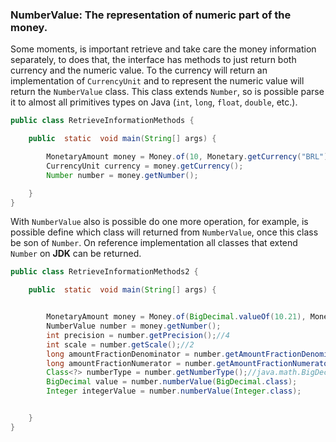 ### NumberValue: The representation of numeric part of the money.

Some moments, is important retrieve and take care the money information separately, to does that, the interface has methods to just return both currency and the numeric value. To the currency will return an implementation of `CurrencyUnit` and to represent the numeric value will return the `NumberValue` class. This class extends `Number`, so is possible parse it to almost all primitives types on Java (`int`, `long`, `float`, `double`, etc.).


```java
public class RetrieveInformationMethods {

    public  static  void main(String[] args) {

        MonetaryAmount money = Money.of(10, Monetary.getCurrency("BRL"));
        CurrencyUnit currency = money.getCurrency();
        Number number = money.getNumber();

    }
}
```

With `NumberValue` also is possible do one more operation, for example, is possible define which class will returned from `NumberValue`, once this class be son of `Number`. On reference implementation all classes that extend `Number` on **JDK** can be returned.



```java
public class RetrieveInformationMethods2 {

    public  static  void main(String[] args) {


        MonetaryAmount money = Money.of(BigDecimal.valueOf(10.21), Monetary.getCurrency("BRL"));
        NumberValue number = money.getNumber();
        int precision = number.getPrecision();//4
        int scale = number.getScale();//2
        long amountFractionDenominator = number.getAmountFractionDenominator();//21
        long amountFractionNumerator = number.getAmountFractionNumerator();//10
        Class<?> numberType = number.getNumberType();//java.math.BigDecimal
        BigDecimal value = number.numberValue(BigDecimal.class);
        Integer integerValue = number.numberValue(Integer.class);


    }
}
```